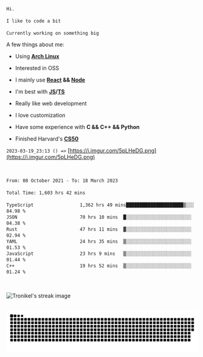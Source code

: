 ```
Hi.

I like to code a bit

Currently working on something big
```

A few things about me:

-   Using **[Arch Linux](https://archlinux.org/)**

-   Interested in OSS

-   I mainly use **[React](https://reactjs.org/) && [Node](https://nodejs.org/en/)**

-   I'm best with **[JS](https://www.javascript.com/)/[TS](https://www.typescriptlang.org/)**

-   Really like web development

-   I love customization

-   Have some experience with **C && C++ && Python**

-   Finished Harvard's **[CS50](https://cs50.harvard.edu)**

`2023-03-19_23:13 () =>` [https://i.imgur.com/5pLHeDG.png](https://i.imgur.com/5pLHeDG.png)

<br>

<!--START_SECTION:waka-->

```text
From: 08 October 2021 - To: 18 March 2023

Total Time: 1,603 hrs 42 mins

TypeScript                 1,362 hrs 49 mins█████████████████████▒░░░   84.98 %
JSON                       70 hrs 10 mins  █░░░░░░░░░░░░░░░░░░░░░░░░   04.38 %
Rust                       47 hrs 11 mins  ▓░░░░░░░░░░░░░░░░░░░░░░░░   02.94 %
YAML                       24 hrs 35 mins  ▒░░░░░░░░░░░░░░░░░░░░░░░░   01.53 %
JavaScript                 23 hrs 9 mins   ▒░░░░░░░░░░░░░░░░░░░░░░░░   01.44 %
C++                        19 hrs 52 mins  ▒░░░░░░░░░░░░░░░░░░░░░░░░   01.24 %
```

<!--END_SECTION:waka-->

<br>

<p><img align="center" src="https://github-readme-streak-stats.herokuapp.com/?user=Tronikelis&theme=dark" alt="Tronikel's streak image" /></p>

<br>

<img title="" src="https://raw.githubusercontent.com/Tronikelis/Tronikelis/output/github-contribution-grid-snake.svg" alt="very cool snake thingey" data-align="left">
